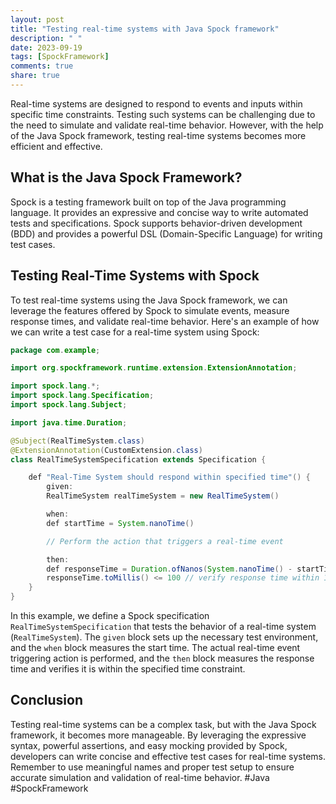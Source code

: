 ```yaml
---
layout: post
title: "Testing real-time systems with Java Spock framework"
description: " "
date: 2023-09-19
tags: [SpockFramework]
comments: true
share: true
---
```


Real-time systems are designed to respond to events and inputs within specific time constraints. Testing such systems can be challenging due to the need to simulate and validate real-time behavior. However, with the help of the Java Spock framework, testing real-time systems becomes more efficient and effective.

## What is the Java Spock Framework?

Spock is a testing framework built on top of the Java programming language. It provides an expressive and concise way to write automated tests and specifications. Spock supports behavior-driven development (BDD) and provides a powerful DSL (Domain-Specific Language) for writing test cases.

## Testing Real-Time Systems with Spock

To test real-time systems using the Java Spock framework, we can leverage the features offered by Spock to simulate events, measure response times, and validate real-time behavior. Here's an example of how we can write a test case for a real-time system using Spock:

```java
package com.example;

import org.spockframework.runtime.extension.ExtensionAnnotation;

import spock.lang.*;
import spock.lang.Specification;
import spock.lang.Subject;

import java.time.Duration;

@Subject(RealTimeSystem.class)
@ExtensionAnnotation(CustomExtension.class)
class RealTimeSystemSpecification extends Specification {

    def "Real-Time System should respond within specified time"() {
        given:
        RealTimeSystem realTimeSystem = new RealTimeSystem()

        when:
        def startTime = System.nanoTime()

        // Perform the action that triggers a real-time event

        then:
        def responseTime = Duration.ofNanos(System.nanoTime() - startTime)
        responseTime.toMillis() <= 100 // verify response time within 100 milliseconds
    }
}
```

In this example, we define a Spock specification `RealTimeSystemSpecification` that tests the behavior of a real-time system (`RealTimeSystem`). The `given` block sets up the necessary test environment, and the `when` block measures the start time. The actual real-time event triggering action is performed, and the `then` block measures the response time and verifies it is within the specified time constraint.

## Conclusion

Testing real-time systems can be a complex task, but with the Java Spock framework, it becomes more manageable. By leveraging the expressive syntax, powerful assertions, and easy mocking provided by Spock, developers can write concise and effective test cases for real-time systems. Remember to use meaningful names and proper test setup to ensure accurate simulation and validation of real-time behavior. #Java #SpockFramework